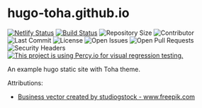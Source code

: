 # hugo-toha.github.io

[![Netlify Status](https://api.netlify.com/api/v1/badges/b1b93b02-f278-440b-ae1b-304e9f4c4ab5/deploy-status)](https://app.netlify.com/sites/toha/deploys)
[![Build Status](https://img.shields.io/endpoint.svg?url=https%3A%2F%2Factions-badge.atrox.dev%2Fhugo-toha%2Fhugo-toha.github.io%2Fbadge%3Fref%3Dsource&style=flat)](https://actions-badge.atrox.dev/hugo-toha/hugo-toha.github.io/goto?ref=source)
![Repository Size](https://img.shields.io/github/repo-size/hugo-toha/hugo-toha.github.io)
![Contributor](https://img.shields.io/github/contributors/hugo-toha/hugo-toha.github.io)
![Last Commit](https://img.shields.io/github/last-commit/hugo-toha/hugo-toha.github.io)
![License](https://img.shields.io/github/license/hugo-toha/hugo-toha.github.io)
![Open Issues](https://img.shields.io/github/issues/hugo-toha/hugo-toha.github.io?color=important)
![Open Pull Requests](https://img.shields.io/github/issues-pr/hugo-toha/hugo-toha.github.io?color=yellowgreen)
![Security Headers](https://img.shields.io/security-headers?url=https%3A%2F%2Fhugo-toha.github.io%2F)
[![This project is using Percy.io for visual regression testing.](https://percy.io/static/images/percy-badge.svg)](https://percy.io/b7cb60ab/hugo-toha.github.io)

An example hugo static site with Toha theme.

Attributions:
- <a href='https://www.freepik.com/vectors/business'>Business vector created by studiogstock - www.freepik.com</a>

